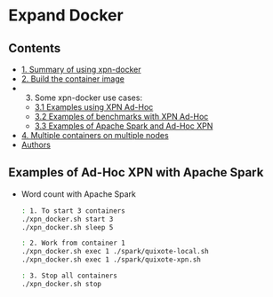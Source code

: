 # Expand Docker


## Contents

 * [1. Summary of using xpn-docker](/doc/summary.md)
 * [2. Build the container image](/doc/image.md)
 * 3. Some xpn-docker use cases:
   * [3.1 Examples using XPN Ad-Hoc](/doc/usecase-xpn.md)
   * [3.2 Examples of benchmarks with XPN Ad-Hoc](/doc/usecase-benchmarks.md)
   * [3.3 Examples of Apache Spark and Ad-Hoc XPN](/doc/usecase-spark.md)
 * [4. Multiple containers on multiple nodes](/doc/swarm.md)
 * [Authors](/doc/authors.md)


##  Examples of Ad-Hoc XPN with Apache Spark
      
   * Word count with Apache Spark <img width="650" height="1">

      ```bash
      : 1. To start 3 containers
      ./xpn_docker.sh start 3
      ./xpn_docker.sh sleep 5

      : 2. Work from container 1
      ./xpn_docker.sh exec 1 ./spark/quixote-local.sh
      ./xpn_docker.sh exec 1 ./spark/quixote-xpn.sh

      : 3. Stop all containers
      ./xpn_docker.sh stop
      ```
      

